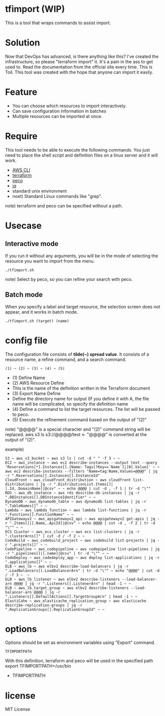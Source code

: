 # tfimport (WIP)
This is a tool that wraps commands to assist import.

# Solution

Now that DevOps has advanced, is there anything like this?
I've created the infrastructure, so please "terraform import" it.
It's a pain in the ass to get used to. Read the documentation from the official site every time.
This is Toil.
This tool was created with the hope that anyone can import it easily.

# Feature
- You can choose which resources to import interactively.
- Can save configuration information in batches
- Multiple resources can be imported at once.

# Require

This tool needs to be able to execute the following commands.
You just need to place the shell script and definition files on a linux server and it will work.

- [AWS CLI](https://aws.amazon.com/jp/cli/)
- [terraform](https://www.terraform.io/downloads)
- [peco](https://github.com/peco/peco)
- [jq](https://stedolan.github.io/jq/)
- standard unix environment
 - noet) Standard Linux commands like "grep".

note) terraform and peco can be specified without a path.

# Usecase
## Interactive mode

If you run it without any arguments, you will be in the mode of selecting the resource you want to import from the menu.

```
./tfimport.sh
```

note) Select by peco, so you can refine your search with peco.

## Batch mode

When you specify a label and target resource, the selection screen does not appear, and it works in batch mode.

```
./tfimport.sh (target) (name)
```

# config file

The configuration file consists of **tilde(~) spread value**. It consists of a resource name, a refine command, and a search command.<br>

```
(1) ~ (2) ~ (3) ~ (4) ~ (5)
```

- (1) Define Name
- (2) AWS Resource Define
 - This is the name of the definition written in the Terraform document
- (3) Export Name Define
 - Define the directory name for output (If you define it with A, the file name will be complicated, so specify the definition name
- (4) Define a command to list the target resources. The list will be passed to peco.
- (5) Execute the refinement command based on the output of "(2)"

note) "@@@@" is a special character and "(2)" command string will be replaced.
  aws s3 ls s3://@@@@/test <- "@@@@" is converted at the output of "(2)".

example)

```
S3 ~ aws_s3_bucket ~ aws s3 ls | cut -d " " -f 3 ~ ~ 
EC2 ~ aws_instance ~ aws ec2 describe-instances --output text --query 'Reservations[*].Instances[].{Name: Tags[?Key==`Name`]|[0].Value}' ~ ~ aws ec2 describe-instances --filters "Name=tag:Name,Values=@@@@" | jq -r ".Reservations[].Instances[].InstanceId"
CloudFront ~ aws_cloudfront_distribution ~ aws cloudfront list-distributions | jq -r ".DistributionList.Items[]|[.Id,.DomainName]|@csv" ~ ~ echo @@@@ | cut -d , -f 1 | tr -d "\""
RDS ~ aws_db_instance ~ aws rds describe-db-instances | jq -r ".DBInstances[].DBInstanceIdentifier" ~ ~
DynamoDB ~ aws_dynamodb_table ~ aws dynamodb list-tables | jq -r ".TableNames[]" ~ ~
Lambda ~ aws_lambda_function ~ aws lambda list-functions | jq -r ".Functions[].FunctionName" ~ ~
APIGatewayv2 ~ aws_apigatewayv2_api ~ aws apigatewayv2 get-apis | jq -r ".Items[]|[.Name,.ApiId]|@csv" ~ echo @@@@ | cut -d , -f 2 | tr -d "\"" ~ ~
ECS CLuster ~ aws_ecs_cluster ~ aws ecs list-clusters | jq -r ".clusterArns[]" | cut -d / -f 2 ~ ~
CodeBuild ~ aws_codebuild_project ~ aws codebuild list-projects | jq -r ".projects[]" ~ ~
CodePipeline ~ aws_codepipeline ~ aws codepipeline list-pipelines | jq -r ".pipelines[]|[.name]|@csv" | tr -d "\"" ~ ~
CodeDeploy ~ aws_codedeploy_app ~ aws deploy list-applications | jq -r ".applications[]" ~ ~
ELB ~ aws_lb ~ aws elbv2 describe-load-balancers | jq -r ".LoadBalancers[].LoadBalancerArn" | tr -d "\"" ~ echo "@@@@" | cut -d / -f 3 ~  ~
ELB ~ aws_lb_listener ~ aws elbv2 describe-listeners --load-balancer-arn @@@@ | jq -r ".Listeners[].ListenerArn" | head -1 ~ ~
ELB ~ aws_lb_target_group ~ aws elbv2 describe-listeners --load-balancer-arn @@@@ | jq -r ".Listeners[].DefaultActions[].TargetGroupArn" | head -1 ~ ~
ElastiCahe ~ aws_elasticache_replication_group ~ aws elasticache describe-replication-groups | jq -r ".ReplicationGroups[].ReplicationGroupId" ~ ~
```

# options

Options should be set as environment variables using "Export" command.

```
TFIMPORTPATH
```

With this definition, terraform and peco will be used in the specified path
export TFIMPORTPATH+/usr/bin

- TFIMPORTPATH



# license
MIT License
